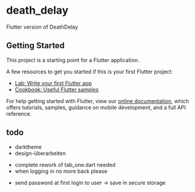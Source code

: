 # death_delay

Flutter version of DeathDelay

## Getting Started

This project is a starting point for a Flutter application.

A few resources to get you started if this is your first Flutter project:

- [Lab: Write your first Flutter app](https://flutter.dev/docs/get-started/codelab)
- [Cookbook: Useful Flutter samples](https://flutter.dev/docs/cookbook)

For help getting started with Flutter, view our
[online documentation](https://flutter.dev/docs), which offers tutorials,
samples, guidance on mobile development, and a full API reference.

## todo
- darktheme
- design-überarbeiten
+ complete rework of tab_one.dart needed
+ when logging in no more back please
- send password at first login to user -> save in secure storage 